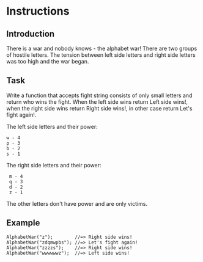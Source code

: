 # Instructions

## Introduction
There is a war and nobody knows - the alphabet war!
There are two groups of hostile letters. The tension between left side letters and right side letters was too high and the war began.

## Task
Write a function that accepts fight string consists of only small letters and return who wins the fight. When the left side wins return Left side wins!, when the right side wins return Right side wins!, in other case return Let's fight again!.

The left side letters and their power:
 ```
 w - 4
 p - 3
 b - 2
 s - 1
 ```
The right side letters and their power:
```
 m - 4
 q - 3
 d - 2
 z - 1
 ```
The other letters don't have power and are only victims.

## Example
```
AlphabetWar("z");        //=> Right side wins!
AlphabetWar("zdqmwpbs"); //=> Let's fight again!
AlphabetWar("zzzzs");    //=> Right side wins!
AlphabetWar("wwwwwwz");  //=> Left side wins!
```
